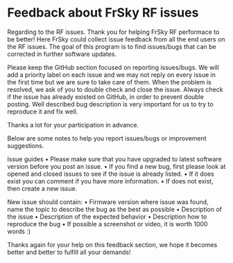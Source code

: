 # Feedback about FrSky RF issues
Regarding to the RF issues.
Thank you for helping FrSky RF performace to be better! Here FrSky could collect issue feedback from all the end users on the RF issues. The goal of this program is to find issues/bugs that can be corrected in further software updates.

Please keep the GitHub section focused on reporting issues/bugs. We will add a priority label on each issue and we may not reply on every issue in the first time but we are sure to take care of them. When the problem is resolved, we ask of you to double check and close the issue. Always check if the issue has already existed on GitHub, in order to prevent double posting. Well described bug description is very important for us to try to reproduce it and fix well.

Thanks a lot for your participation in advance.

Below are some notes to help you report issues/bugs or improvement suggestions.

Issue guides
• Please make sure that you have upgraded to latest software version before you post an issue.
• If you find a new bug, first please look at opened and closed issues to see if the issue is already listed.
• If it does exist you can comment if you have more information.
• If does not exist, then create a new issue.

New issue should contain:
• Firmware version where issue was found, name the topic to describe the bug as the best as possible
• Description of the issue
• Description of the expected behavior
• Description how to reproduce the bug
• If possible a screenshot or video, it is worth 1000 words :)

Thanks again for your help on this feedback section, we hope it becomes better and better to fulfill all your demands!
